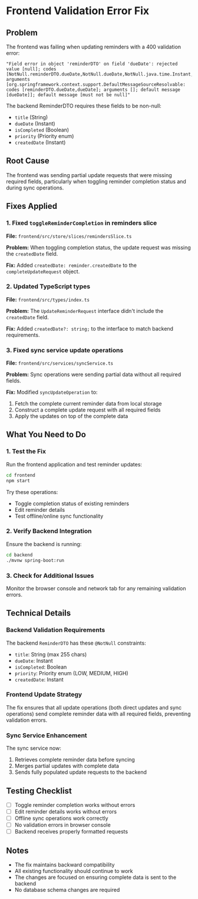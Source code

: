 # Frontend Validation Error Fix

## Problem
The frontend was failing when updating reminders with a 400 validation error:
```
"Field error in object 'reminderDTO' on field 'dueDate': rejected value [null]; codes [NotNull.reminderDTO.dueDate,NotNull.dueDate,NotNull.java.time.Instant,NotNull]; arguments [org.springframework.context.support.DefaultMessageSourceResolvable: codes [reminderDTO.dueDate,dueDate]; arguments []; default message [dueDate]]; default message [must not be null]"
```

The backend ReminderDTO requires these fields to be non-null:
- `title` (String)
- `dueDate` (Instant)
- `isCompleted` (Boolean)
- `priority` (Priority enum)
- `createdDate` (Instant)

## Root Cause
The frontend was sending partial update requests that were missing required fields, particularly when toggling reminder completion status and during sync operations.

## Fixes Applied

### 1. Fixed `toggleReminderCompletion` in reminders slice
**File:** `frontend/src/store/slices/remindersSlice.ts`

**Problem:** When toggling completion status, the update request was missing the `createdDate` field.

**Fix:** Added `createdDate: reminder.createdDate` to the `completeUpdateRequest` object.

### 2. Updated TypeScript types
**File:** `frontend/src/types/index.ts`

**Problem:** The `UpdateReminderRequest` interface didn't include the `createdDate` field.

**Fix:** Added `createdDate?: string;` to the interface to match backend requirements.

### 3. Fixed sync service update operations
**File:** `frontend/src/services/syncService.ts`

**Problem:** Sync operations were sending partial data without all required fields.

**Fix:** Modified `syncUpdateOperation` to:
1. Fetch the complete current reminder data from local storage
2. Construct a complete update request with all required fields
3. Apply the updates on top of the complete data

## What You Need to Do

### 1. Test the Fix
Run the frontend application and test reminder updates:

```bash
cd frontend
npm start
```

Try these operations:
- Toggle completion status of existing reminders
- Edit reminder details
- Test offline/online sync functionality

### 2. Verify Backend Integration
Ensure the backend is running:

```bash
cd backend
./mvnw spring-boot:run
```

### 3. Check for Additional Issues
Monitor the browser console and network tab for any remaining validation errors.

## Technical Details

### Backend Validation Requirements
The backend `ReminderDTO` has these `@NotNull` constraints:
- `title`: String (max 255 chars)
- `dueDate`: Instant
- `isCompleted`: Boolean
- `priority`: Priority enum (LOW, MEDIUM, HIGH)
- `createdDate`: Instant

### Frontend Update Strategy
The fix ensures that all update operations (both direct updates and sync operations) send complete reminder data with all required fields, preventing validation errors.

### Sync Service Enhancement
The sync service now:
1. Retrieves complete reminder data before syncing
2. Merges partial updates with complete data
3. Sends fully populated update requests to the backend

## Testing Checklist
- [ ] Toggle reminder completion works without errors
- [ ] Edit reminder details works without errors
- [ ] Offline sync operations work correctly
- [ ] No validation errors in browser console
- [ ] Backend receives properly formatted requests

## Notes
- The fix maintains backward compatibility
- All existing functionality should continue to work
- The changes are focused on ensuring complete data is sent to the backend
- No database schema changes are required